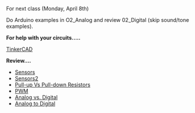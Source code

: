 For next class (Monday, April 8th)

Do Arduino examples in O2_Analog and review 02_Digital (skip sound/tone examples).  

**For help with your circuits.....**

[TinkerCAD](www.tinkercad.com)

**Review....**

* [Sensors](https://vimeo.com/102044250)
* [Sensors2](https://vimeo.com/102042976)
* [Pull-up Vs Pull-down Resistors](https://www.iot-experiments.com/pull-up-pull-down-resistor/)
* [PWM](https://www.arduino.cc/en/Tutorial/PWM)
* [Analog vs. Digital](https://www.arduino.cc/reference/en/language/functions/analog-io/analogwrite/)
* [Analog to Digital](https://learn.sparkfun.com/tutorials/analog-to-digital-conversion/all)
